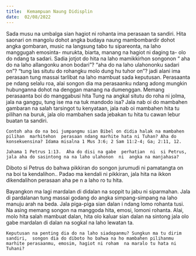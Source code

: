 ```yaml
---
title:  Kemampuan Naung Didisplin
date:  02/08/2022
---
```


Sada musu  na umbalga sian  hagiot ni rohanta  ima  perasaan ta sandiri.  Hita saonari on mangolu  dohot  angka budaya naung  mambombardir dohot angka gombaran, music na langsung  tabo  tu sipareonta, na laho  manggugah emosinta- murukta, biarta, manang  na hagiot ni daging ta- olo do ndang  ta sadari.  Sadia jotjot  do  hita na laho mamikkirhon  songonon  “ aha do na laho allangonku  anon bodari”?  “aha  do na laho ulahononku sadari on”?  “tung  las  situtu do rohangku molo dung  hu tuhor on”?  jadi alani  ima perasaan  tung  massai tarlibat na laho  mambuat  sada  keputusan.  Perasaanta pe  ndang  selalu  roa, alai  songon dia ma perasaanku ndang adong  mungkin hubunganna dohot na denggan  manang  na dumenggan.  Memang perasaanta  boi  do manggabusi  hita Tung  na angkal  situtu do roha ni jolma, jala na ganggu, tung  ise ma na tuk mandodo isa?  Jala  nab oi  do  mambahen  gambaran  na salah tarsingot tu kenyataan,  jala  nab oi  mambahen  hita tu pilihan na buruk,  jala olo  mambahen  sada  jebakan tu  hita tu cawan lebur  buatan ta sandiri.

`Contoh aha do na boi jumpangmu sian Bibel on didia halak na mambahen pilihan  marhitehon  perasaan ndang marhite hata ni Tuhan? Aha do konsekuensina? Idama misalna 1 Mus 3:6; 2 Sam 11:2-4; Ga; 2:11, 12.`

`Jahama 1 Petrus 1:13.  Aha do disi na gabe  perhatian  ni  si Petrus, jala aha do sasintong na na laho ulahonon  ni  angka na manjahasa?`

Diboto si Petrus do bahwa pikkiran do songon jurumudi ni pamatangta on na boi ta kendalihon.. Padao ma  kendali  ni pikkiran,  jala hita na ikkon  dikendalihon  perasaan aha pe n a  laho  ro  tu  hita.

Bayangkon ma lagi mardalan di didalan na soppit tu jabu ni siparmahan. Jala di pardalanan  tung  massai  godang  do  angka  simpang-simpang  na laho  manuju  arah  na beda. Jala piga-piga sian dalan i  ndang   lomo  rohanta  tusi.  Na asing  memang  songon  na manggoda hita, emosi,  lomoni rohanta.  Alai, molo hita salah  mambuat  dalan, hita olo kaluar sian  dalan  na sintong  jala olo gabe mardalan  di dalan na sogkal  na laho lewatan ta.

`Keputusan na penting dia do na laho siadopanmu? Sungkun ma tu dirim sandiri,  songon dia do diboto ho bahwa na ho mambahen pilihanmu marhite perasaanmu, emosim, hagiot ni roham  na maralo tu hata ni Tuhani?`